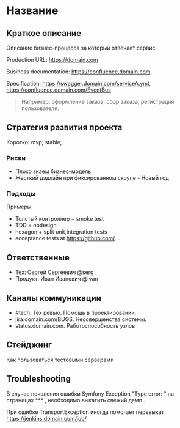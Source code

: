 # Название

## Краткое описание

Описание бизнес-процесса за который отвечает сервис. 

Production URL: https://domain.com

Business documentation: https://confluence.domain.com

Specification: https://swagger.domain.com/serviceA.yml, https://confluence.domain.com/EventBus

> Например: оформление заказа; сбор заказа; регистрация пользователя.

## Стратегия развития проекта

Коротко: mvp; stable;

### Риски

- Плохо знаем бизнес-модель
- Жесткий дэдлайн при фиксированном скоупе - Новый год

### Подходы

Примеры:
- Толстый контроллер + smoke test
- TDD + nodesign
- hexagon + split unit,integration tests
- acceptance tests at https://github.com/...

## Ответственные

- Тех: Сергей Сергеевич @serg
- Продукт: Иван Иванович @ivan

## Каналы коммуникации

- #tech. Тех ревью. Помощь в проектировании.
- jira.domain.com/BUGS. Несовершенства системы.
- status.domain.com. Работоспособность узлов

## Стейджинг

Как пользоваться тестовыми серверами

## Troubleshooting

В случае появления ошибки Symfony Exception "Type error: " на страницах *** , необходимо выкатить свежий дамп .

При ошибке TransportException иногда помогает перевыкат https://jenkins.domain.com/job/
